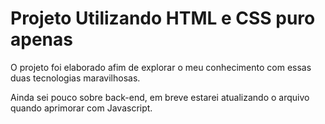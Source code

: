<h1> Projeto Utilizando HTML e CSS puro apenas </h1>

<p> O projeto foi elaborado afim de explorar o meu conhecimento com essas duas tecnologias maravilhosas. </p>
 <p> Ainda sei pouco sobre back-end, em breve estarei atualizando o arquivo quando aprimorar com Javascript.</p>
